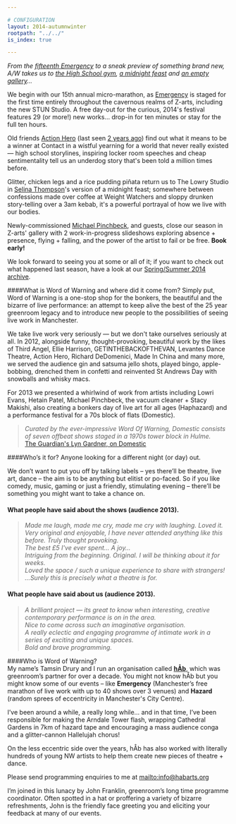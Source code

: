 ```yaml
---

# CONFIGURATION
layout: 2014-autumnwinter
rootpath: "../../"
is_index: true

---
```

*From the [fifteenth Emergency](/current/2014-emergency) to a sneak preview of something brand new, A/W takes us to [the High School gym](/current/2014-autumnwinter/actionhero), [a midnight feast](/current/2014-autumnwinter/thompson) and [an empty gallery](/current/2014-autumnwinter/pinchbeck)…*        
        
We begin with our 15th annual micro-marathon, as [Emergency](/current/2014-emergency) is staged for the first time entirely throughout the cavernous realms of Z-arts, including the new STUN Studio. A free day-out for the curious, 2014's festival features 29 (or more!) new works… drop-in for ten minutes or stay for the full ten hours.        
        
Old friends [Action Hero](/current/2014-autumnwinter/actionhero) (last seen [2 years ago](/archive/2012-autumnwinter/goproject)) find out what it means to be a winner at Contact in a wistful yearning for a world that never really existed — high school storylines, inspiring locker room speeches and cheap sentimentality tell us an underdog story that's been told a million times before.        
        
Glitter, chicken legs and a rice pudding piñata return us to The Lowry Studio in [Selina Thompson](/current/2014-autumnwinter/thompson)'s version of a midnight feast; somewhere between confessions made over coffee at Weight Watchers and sloppy drunken story-telling over a 3am kebab, it's a powerful portrayal of how we live with our bodies.    
        
Newly-commissioned [Michael Pinchbeck](/current/2014-autumnwinter/pinchbeck), and guests, close our season in Z-arts' gallery with 2 work-in-progress slideshows exploring absence + presence, flying + falling, and the power of the artist to fail or be free. **Book early!**     
        
We look forward to seeing you at some or all of it; if you want to check out what happened last season, have a look at our [Spring/Summer 2014 archive](/archive/2014-springsummer).        
        
####What is Word of Warning and where did it come from?
Simply put, Word of Warning is a one-stop shop for the bonkers, the beautiful and the bizarre of live performance: an attempt to keep alive the best of the 25 year greenroom legacy and to introduce new people to the possibilities of seeing live work in Manchester.

We take live work very seriously — but we don't take ourselves seriously at all. In 2012, alongside funny, thought-provoking, beautiful work by the likes of Third Angel, Ellie Harrison, GETINTHEBACKOFTHEVAN, Levantes Dance Theatre, Action Hero, Richard DeDomenici, Made In China and many more, we served the audience gin and satsuma jello shots, played bingo, apple-bobbing, drenched them in confetti and reinvented St Andrews Day with snowballs and whisky macs.        
       
For 2013 we presented a whirlwind of work from artists including Lowri Evans, Hetain Patel, Michael Pinchbeck, the vacuum cleaner + Stacy Makishi, also creating a bonkers day of live art for all ages (Haphazard) and a performance festival for a 70s block of flats (Domestic).       

>*Curated by the ever-impressive Word Of Warning, Domestic consists of seven offbeat shows staged in a 1970s tower block in Hulme.*<br>[The Guardian's Lyn Gardner, on Domestic](http://www.theguardian.com/stage/2013/nov/02/this-weeks-theatre)
        
####Who’s it for? Anyone looking for a different night (or day) out.    

We don’t want to put you off by talking labels – yes there’ll be theatre, live art, dance – the aim is to be anything but elitist or po-faced. So if you like comedy, music, gaming or just a friendly, stimulating evening – there’ll be something you might want to take a chance on.    

#### What people have said about the shows (audience 2013).    
>*Made me laugh, made me cry, made me cry with laughing. Loved it.*       
>*Very original and enjoyable, I have never attended anything like this before. Truly thought provoking.*       
>*The best £5 I've ever spent… A joy…*      
>*Intriguing from the beginning. Original. I will be thinking about it for weeks.*      
>*Loved the space / such a unique experience to share with strangers!*       
>*…Surely this is precisely what a theatre is for.*       
         
#### What people have said about us (audience 2013).    
>*A brilliant project — its great to know when interesting, creative contemporary performance is on in the area.*       
>*Nice to come across such an imaginative organisation.*        
>*A really eclectic and engaging programme of intimate work in a series of exciting and unique spaces.*        
>*Bold and brave programming.*      
       
####Who is Word of Warning?         
My name’s Tamsin Drury and I run an organisation called **[hÅb](/hab)**, which was greenroom’s partner for over a decade. You might not know hÅb but you might know some of our events – like **Emergency** (Manchester’s free marathon of live work with up to 40 shows over 3 venues) and **Hazard** (random sprees of eccentricity in Manchester's City Centre).

I’ve been around a while, a really long while… and in that time, I’ve been responsible for making the Arndale Tower flash, wrapping Cathedral Gardens in 7km of hazard tape and encouraging a mass audience conga and a glitter-cannon Hallelujah chorus!    

On the less eccentric side over the years, hÅb has also worked with literally hundreds of young NW artists to help them create new pieces of theatre + dance.
          
Please send programming enquiries to me at <mailto:info@habarts.org>             

I’m joined in this lunacy by John Franklin, greenroom’s long time programme coordinator. Often spotted in a hat or proffering a variety of bizarre refreshments, John is the friendly face greeting you and eliciting your feedback at many of our events.
